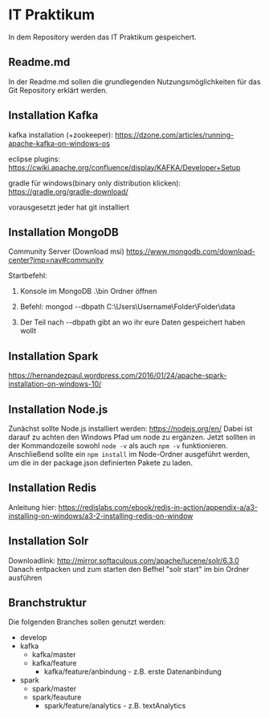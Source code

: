 # IT Praktikum

In dem Repository werden das IT Praktikum gespeichert.

## Readme.md

In der Readme.md sollen die grundlegenden Nutzungsmöglichkeiten für das Git Repository erklärt werden.

## Installation Kafka

kafka installation (+zookeeper):
https://dzone.com/articles/running-apache-kafka-on-windows-os

eclipse plugins:
https://cwiki.apache.org/confluence/display/KAFKA/Developer+Setup

gradle für windows(binary only distribution klicken):
https://gradle.org/gradle-download/ 

vorausgesetzt jeder hat git installiert

## Installation MongoDB
Community Server (Download msi)
https://www.mongodb.com/download-center?jmp=nav#community

Startbefehl:

1. Konsole im MongoDB .\bin Ordner öffnen

2. Befehl: mongod --dbpath C:\\Users\Username\Folder\Folder\data

3. Der Teil nach --dbpath gibt an wo ihr eure Daten gespeichert haben wollt

## Installation Spark

https://hernandezpaul.wordpress.com/2016/01/24/apache-spark-installation-on-windows-10/

## Installation Node.js
Zunächst sollte Node.js installiert werden: https://nodejs.org/en/
Dabei ist darauf zu achten den Windows Pfad um node zu ergänzen. Jetzt sollten in der Kommandozeile sowohl `node -v` als auch `npm -v` funktionieren. Anschließend sollte ein `npm install` im Node-Ordner ausgeführt werden, um die in der package.json definierten Pakete zu laden.

## Installation Redis

Anleitung hier: https://redislabs.com/ebook/redis-in-action/appendix-a/a3-installing-on-windows/a3-2-installing-redis-on-window

## Installation Solr

Downloadlink: http://mirror.softaculous.com/apache/lucene/solr/6.3.0
Danach entpacken und zum starten den Befhel "solr start" im bin Ordner ausführen

## Branchstruktur

Die folgenden Branches sollen genutzt werden:
  - develop 
  - kafka
    - kafka/master
    - kafka/feature
      - kafka/feature/anbindung - z.B. erste Datenanbindung
  - spark
    - spark/master
    - spark/feauture
      - spark/feature/analytics - z.B. textAnalytics


